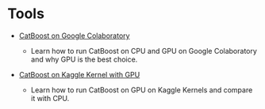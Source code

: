 # Tools

* [CatBoost on Google Colaboratory](google_colaboratory_cpu_vs_gpu_tutorial.ipynb)
    * Learn how to run CatBoost on CPU and GPU on Google Colaboratory and why GPU is the best choice.

* [CatBoost on Kaggle Kernel with GPU](kaggle_kernel_gpu_tutorial.ipynb)
    * Learn how to run CatBoost on GPU on Kaggle Kernels and compare it with CPU.